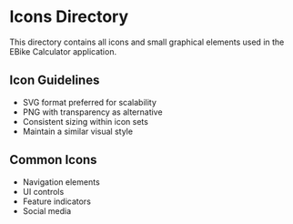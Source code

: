 # Icons Directory

This directory contains all icons and small graphical elements used in the EBike Calculator application.

## Icon Guidelines

- SVG format preferred for scalability
- PNG with transparency as alternative
- Consistent sizing within icon sets
- Maintain a similar visual style

## Common Icons

- Navigation elements
- UI controls
- Feature indicators
- Social media